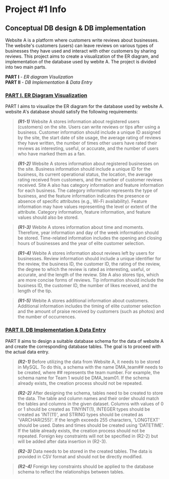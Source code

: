 # Project #1 Info
## Conceptual DB design & DB implementation
Website A is a platform where customers write reviews about businesses. The website's customers (users) can leave reviews on various types of businesses they have used and interact with other customers by sharing reviews. This project aims to create a visualization of the ER diagram, and implementation of the database used by webite A. The project is divided into two main parts.  

**PART I** - *ER diagram Visulization*  
**PART II** - *DB Implementation & Data Entry*  

### <ins>PART I. ER Diagram Visualization</ins>
PART I aims to visualize the ER diagram for the database used by website A. website A's database should satisfy the following requirements:

> **_(R1-1)_** Website A stores information about registered users (customers) on the site. Users can write reviews or tips after using a business. Customer information should include a unique ID assigned by the site, the start date of site usage, the average rating of reviews they have written, the number of times other users have rated their reviews as interesting, useful, or accurate, and the number of users who have marked them as a fan.

> **_(R1-2)_** Website A stores information about registered businesses on the site. Business information should include a unique ID for the business, its current operational status, the location, the average rating received from customers, and the number of customer reviews received. Site A also has category information and feature information for each business. The category information represents the type of business, and the feature information indicates the presence or absence of specific attributes (e.g., Wi-Fi availability). Feature information may have values representing the level or extent of the attribute. Category information, feature information, and feature values should also be stored.

> **_(R1-3)_** Webite A stores information about time and moments. Therefore, year information and day of the week information should be stored. Time-related information includes the opening and closing hours of businesses and the year of elite customer selection.

> **_(R1-4)_** Webite A stores information about reviews left by users for businesses. Review information should include a unique identifier for the review, the business ID, the customer ID, the rating of the review, the degree to which the review is rated as interesting, useful, or accurate, and the length of the review. Site A also stores tips, which are more concise forms of reviews. Tip information should include the business ID, the customer ID, the number of likes received, and the length of the tip.

> **_(R1-5)_** Webite A stores additional information about customers. Additional information includes the timing of elite customer selection and the amount of praise received by customers (such as photos) and the number of occurrences.

### <ins>PART II. DB Implementation & Data Entry</ins>  
PART II aims to design a suitable database schema for the data of website A and create the corresponding database tables. The goal is to proceed with the actual data entry.

> **_(R2-1)_** Before utilizing the data from Website A, it needs to be stored in MySQL. To do this, a schema with the name DMA_team## needs to be created, where ## represents the team number. For example, the schema name for Team 1 would be DMA_team01. If the schema already exists, the creation process should not be repeated.

> **_(R2-2)_** After designing the schema, tables need to be created to store the data. The table and column names and their order should match the tables and columns in the given dataset. Columns with values of 0 or 1 should be created as TINYINT(1), INTEGER types should be created as 'INT(11)', and STRING types should be created as 'VARCHAR(255)'. If the length exceeds 255 characters, 'LONGTEXT' should be used. Dates and times should be created using 'DATETIME'. If the table already exists, the creation process should not be repeated. Foreign key constraints will not be specified in (R2-2) but will be added after data insertion in (R2-3).

> **_(R2-3)_** Data needs to be stored in the created tables. The data is provided in CSV format and should not be directly modified.

> **_(R2-4)_** Foreign key constraints should be applied to the database schema to reflect the relationships between tables.

